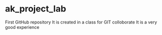 # ak_project_lab
First GitHub repository
 It is created in a class for GIT colloborate
 It is a very good experience
